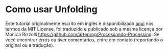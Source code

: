 # Como usar Unfolding

Este tutorial originalmente escrito em inglês e disponibilizado [aqui](http://unfoldingmaps.org/tutorials/basic-how-to-use-unfolding) nos termos da MIT License, foi traduzido e publicado sob a mesma licença por Monica Rizzolli https://github.com/arteprog/Processando-Processing. Se você encontrar erros ou tiver comentários, entre em contato (reportando o original ou a tradução).

